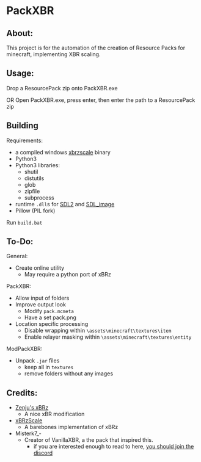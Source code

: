 PackXBR
===========================
About:
-------------
This project is for the automation of the creation of Resource Packs for minecraft, implementing XBR scaling.

Usage:
-------------
Drop a ResourcePack zip onto PackXBR.exe

OR Open PackXBR.exe, press enter, then enter the path to a ResourcePack zip

Building
-------------
Requirements:
* a compiled windows [xbrzscale](https://github.com/atheros/xbrzscale) binary
* Python3
* Python3 libraries:
  * shutil
  * distutils
  * glob
  * zipfile
  * subprocess
* runtime `.dll`s for [SDL2](https://www.libsdl.org/download-2.0.php) and [SDL_image](https://www.libsdl.org/projects/SDL_image/)
* Pillow (PIL fork)

Run `build.bat`

To-Do:
-------------
General:
* Create online utility
  * May require a python port of xBRz

PackXBR:
* Allow input of folders
* Improve output look
  * Modify `pack.mcmeta`
  * Have a set pack.png
* Location specific processing
  * Disable wrapping within `\assets\minecraft\textures\item`
  * Enable relayer masking within `\assets\minecraft\textures\entity`

ModPackXBR:
* Unpack `.jar` files
  * keep all in `textures`
  * remove folders without any images

Credits:
-------------
* [Zenju's xBRz](https://sourceforge.net/projects/xbrz/)
  * A nice xBR modification
* [xBRzScale](https://github.com/atheros/xbrzscale)
  * A barebones implementation of xBRz
* Misterk7_-
  * Creator of VanillaXBR, a the pack that inspired this.
    * if you are interested enough to read to here, [you should join the discord](https://discord.gg/jruhHac)
